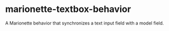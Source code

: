 marionette-textbox-behavior
===========================

A Marionette behavior that synchronizes a text input field with a model field.
